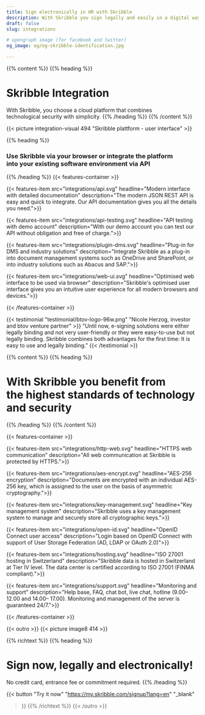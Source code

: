 ```yaml
---
title: Sign electronically in HR with Skribble
description: With Skribble you sign legally and easily in a digital way – from employment contracts to certificates and wage statements.Finish the pile with only one signature!
draft: false
slug: integrations

# opengraph image (for facebook and twitter)
og_image: og/og-skribble-identification.jpg

---
```


{{% content %}}
{{% heading %}}
# Skribble Integration
With Skribble, you choose a cloud platform that combines <br class="hide-for-mobile">technological security with simplicity.
{{% /heading %}}
{{% /content %}}

{{< picture integration-visual 494 "Skribble plattform - user interface" >}}

{{% heading %}}
### Use Skribble via your browser or integrate the platform <br class="hide-for-mobile">into your existing software environment via API
{{% /heading %}}
{{< features-container >}}

 {{< features-item src="integrations/api.svg" 
    headline="Modern interface with detailed documentation" 
    description="The modern JSON REST API is easy and quick to integrate. Our API documentation gives you all the details you need.">}}

 {{< features-item src="integrations/api-testing.svg" 
    headline="API testing with demo account" 
    description="With our demo account you can test our API without obligation and free of charge.">}}

  {{< features-item src="integrations/plugin-dms.svg" 
    headline="Plug-in for DMS and industry solutions" 
    description="Integrate Skribble as a plug-in into document management systems such as OneDrive and SharePoint, or into industry solutions such as Abacus and SAP.">}}

  {{< features-item src="integrations/web-ui.svg" 
    headline="Optimised web interface to be used via browser" 
    description="Skribble's optimised user interface gives you an intuitive user experience for all modern browsers and devices.">}}

{{< /features-container >}}

[//]: # (--------------------------------------------------------------------------------------------------------------)

{{< testimonial "testimonial/btov-logo-96w.png" "Nicole Herzog, investor and btov venture partner" >}}
"Until now, e-signing solutions were either legally binding and not very user-friendly or they were easy-to-use but not legally binding. Skribble combines both advantages for the first time: It is easy to use and legally binding." 
{{< /testimonial >}}

[//]: # (--------------------------------------------------------------------------------------------------------------)

{{% content %}}
{{% heading %}}
# With Skribble you benefit from <br class="hide-for-mobile">the highest standards of technology <br class="hide-for-mobile">and security
{{% /heading %}}
{{% /content %}}

{{< features-container >}}

  {{< features-item src="integrations/http-web.svg" 
    headline="HTTPS web communication" 
    description="All web communication at Skribble is protected by HTTPS.">}}

  {{< features-item src="integrations/aes-encrypt.svg" 
    headline="AES-256 encryption" 
    description="Documents are encrypted with an individual AES-256 key, which is assigned to the user on the basis of asymmetric cryptography.">}}

  {{< features-item src="integrations/key-management.svg" 
    headline="Key management system" 
    description="Skribble uses a key management system to manage and securely store all cryptographic keys.">}}

  {{< features-item src="integrations/open-id.svg" 
    headline="OpenID Connect user access" 
    description="Login based on OpenID Connect with support of User Storage Federation (AD, LDAP or OAuth 2.0)">}}

  {{< features-item src="integrations/hosting.svg" 
    headline="ISO 27001 hosting in Switzerland" 
    description="Skribble data is hosted in Switzerland at Tier IV level. The data center is certified according to ISO 27001 (FINMA compliant).">}}

  {{< features-item src="integrations/support.svg" 
    headline="Monitoring and support" 
    description="Help base, FAQ, chat bot, live chat, hotline (9.00–  12.00 and 14.00– 17.00). Monitoring and management of the server is guaranteed 24/7.">}}

{{< /features-container >}}

[//]: # (--------------------------------------------------------------------------------------------------------------)

{{< outro >}}
{{< picture image8 414 >}}

{{% richtext %}}
{{% heading %}}
# Sign now, legally and electronically!
No credit card, entrance fee or commitment required.
{{% /heading %}}

{{< button
  "Try it now"
  "https://my.skribble.com/signup?lang=en"
  "_blank"
>}}
{{% /richtext %}}
{{< /outro >}}
